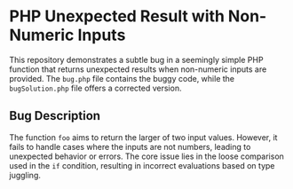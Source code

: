 # PHP Unexpected Result with Non-Numeric Inputs

This repository demonstrates a subtle bug in a seemingly simple PHP function that returns unexpected results when non-numeric inputs are provided. The `bug.php` file contains the buggy code, while the `bugSolution.php` file offers a corrected version.

## Bug Description
The function `foo` aims to return the larger of two input values. However, it fails to handle cases where the inputs are not numbers, leading to unexpected behavior or errors.  The core issue lies in the loose comparison used in the `if` condition, resulting in incorrect evaluations based on type juggling.